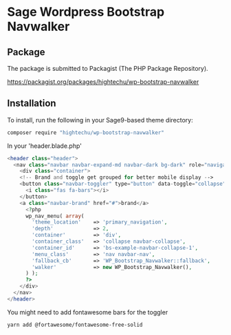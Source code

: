 # Sage Wordpress Bootstrap Navwalker

## Package

The package is submitted to Packagist (The PHP Package Repository). 

https://packagist.org/packages/hightechu/wp-bootstrap-navwalker

## Installation

To install, run the following in your Sage9-based theme directory:
```bash
composer require "hightechu/wp-bootstrap-navwalker"
```

In your 'header.blade.php'
```php
<header class="header">
  <nav class="navbar navbar-expand-md navbar-dark bg-dark" role="navigation">
    <div class="container">
    <!-- Brand and toggle get grouped for better mobile display -->
    <button class="navbar-toggler" type="button" data-toggle="collapse" data-target="#bs-example-navbar-collapse-1" aria-controls="bs-example-navbar-collapse-1" aria-expanded="false" aria-label="Toggle navigation">
      <i class="fas fa-bars"></i>
    </button>
    <a class="navbar-brand" href="#">brand</a>
      <?php
      wp_nav_menu( array(
        'theme_location'    => 'primary_navigation',
        'depth'             => 2,
        'container'         => 'div',
        'container_class'   => 'collapse navbar-collapse',
        'container_id'      => 'bs-example-navbar-collapse-1',
        'menu_class'        => 'nav navbar-nav',
        'fallback_cb'       => 'WP_Bootstrap_Navwalker::fallback',
        'walker'            => new WP_Bootstrap_Navwalker(),
      ) );
      ?>
    </div>
  </nav>
</header>
```

You might need to add fontawesome bars for the toggler
```bash
yarn add @fortawesome/fontawesome-free-solid
```

